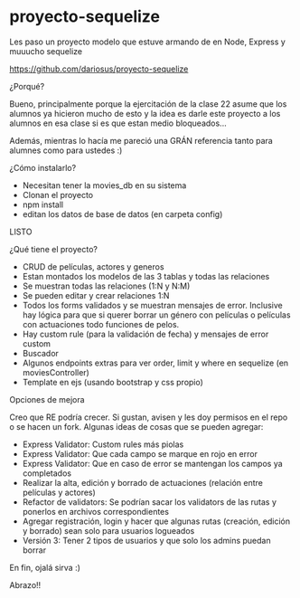 # proyecto-sequelize
Les paso un proyecto modelo que estuve armando de en Node, Express y muuucho sequelize

https://github.com/dariosus/proyecto-sequelize

¿Porqué?

Bueno, principalmente porque la ejercitación de la clase 22 asume que los alumnos ya hicieron mucho de esto y la idea es darle este proyecto a los alumnos en esa clase si es que estan medio bloqueados...

Además, mientras lo hacía me pareció una GRÁN referencia tanto para alumnes como para ustedes :)

¿Cómo instalarlo?

- Necesitan tener la movies_db en su sistema
- Clonan el proyecto
- npm install
- editan los datos de base de datos (en carpeta config)

LISTO

¿Qué tiene el proyecto?

- CRUD de películas, actores y generos
- Estan montados los modelos de las 3 tablas y todas las relaciones
- Se muestran todas las relaciones (1:N y N:M)
- Se pueden editar y crear relaciones 1:N
- Todos los forms validados y se muestran mensajes de error. Inclusive hay lógica para que si querer borrar un género con películas o películas con actuaciones todo funciones de pelos.
- Hay custom rule (para la validación de fecha) y mensajes de error custom
- Buscador
- Algunos endpoints extras para ver order, limit y where en sequelize (en moviesController)
- Template en ejs (usando bootstrap y css propio)

Opciones de mejora

Creo que RE podría crecer. Si gustan, avisen y les doy permisos en el repo o se hacen un fork. Algunas ideas de cosas que se pueden agregar:

- Express Validator: Custom rules más piolas
- Express Validator: Que cada campo se marque en rojo en error
- Express Validator: Que en caso de error se mantengan los campos ya completados
- Realizar la alta, edición y borrado de actuaciones (relación entre películas y actores)
- Refactor de validators: Se podrían sacar los validators de las rutas y ponerlos en archivos correspondientes
- Agregar registración, login y hacer que algunas rutas (creación, edición y borrado) sean solo para usuarios logueados
- Versión 3: Tener 2 tipos de usuarios y que solo los admins puedan borrar


En fin, ojalá sirva :)

Abrazo!!
